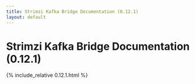 ```yaml
---
title: Strimzi Kafka Bridge Documentation (0.12.1)
layout: default
---
```


<h1>Strimzi Kafka Bridge Documentation (0.12.1)</h1>

{% include_relative 0.12.1.html %}

